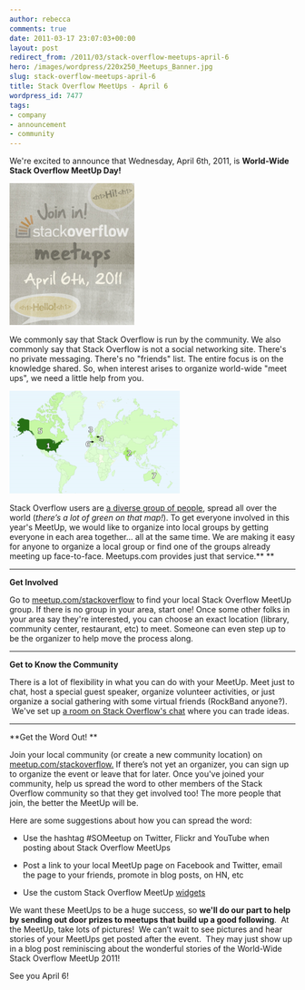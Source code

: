```yaml
---
author: rebecca
comments: true
date: 2011-03-17 23:07:03+00:00
layout: post
redirect_from: /2011/03/stack-overflow-meetups-april-6
hero: /images/wordpress/220x250_Meetups_Banner.jpg
slug: stack-overflow-meetups-april-6
title: Stack Overflow MeetUps - April 6
wordpress_id: 7477
tags:
- company
- announcement
- community
---
```


We're excited to announce that Wednesday, April 6th, 2011, is **World-Wide Stack Overflow MeetUp Day!**

[![](/images/wordpress/220x250_Meetups_Banner.jpg)](/images/wordpress/220x250_Meetups_Banner.jpg)

We commonly say that Stack Overflow is run by the community. We also commonly say that Stack Overflow is not a social networking site. There's no private messaging. There's no "friends" list. The entire focus is on the knowledge shared. So, when interest arises to organize world-wide "meet ups", we need a little help from you.

[![](/images/wordpress/MeetUpBlogPic3-300x181.png)](/images/wordpress/MeetUpBlogPic3.png)

Stack Overflow users are [a diverse group of people](http://blog.stackoverflow.com/2010/12/stack-overflow-2010-analytics/), spread all over the world (_there’s a lot of green on that map!_). To get everyone involved in this year's MeetUp, we would like to organize into local groups by getting everyone in each area together... all at the same time. We are making it easy for anyone to organize a local group or find one of the groups already meeting up face-to-face. Meetups.com provides just that service.** **

** **

**Get Involved**

Go to [meetup.com/stackoverflow](http://www.meetup.com/stackoverflow) to find your local Stack Overflow MeetUp group. If there is no group in your area, start one! Once some other folks in your area say they're interested, you can choose an exact location (library, community center, restaurant, etc) to meet. Someone can even step up to be the organizer to help move the process along.

** **** **

**Get to Know the Community**

There is a lot of flexibility in what you can do with your MeetUp. Meet just to chat, host a special guest speaker, organize volunteer activities, or just organize a social gathering with some virtual friends (RockBand anyone?).  We've set up [a room on Stack Overflow's chat](http://chat.stackoverflow.com/rooms/632/worldwide-meetup-day) where you can trade ideas.

** **

**Get the Word Out!
**

Join your local community (or create a new community location) on [meetup.com/stackoverflow.](http://www.meetup.com/stackoverflow) If there’s not yet an organizer, you can sign up to organize the event or leave that for later. Once you've joined your community, help us spread the word to other members of the Stack Overflow community so that they get involved too! The more people that join, the better the MeetUp will be.

Here are some suggestions about how you can spread the word:



	
  * Use the hashtag #SOMeetup on Twitter, Flickr and YouTube when posting about Stack Overflow MeetUps

	
  * Post a link to your local MeetUp page on Facebook and Twitter, email the page to your friends, promote in blog posts, on HN, etc

	
  * Use the custom Stack Overflow MeetUp [widgets](http://www.meetup.com/stackoverflow/widgets/)


We want these MeetUps to be a huge success, so **we'll do our part to help by sending out door prizes to meetups that build up a good following**.  At the MeetUp, take lots of pictures!  We can’t wait to see pictures and hear stories of your MeetUps get posted after the event.  They may just show up in a blog post reminiscing about the wonderful stories of the World-Wide Stack Overflow MeetUp 2011!

See you April 6!
